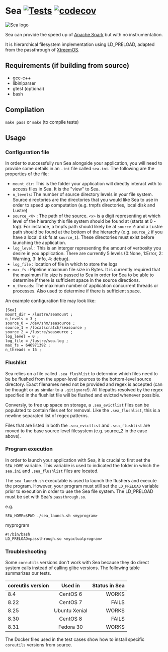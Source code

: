 # Sea [![Tests](https://github.com/big-data-lab-team/Sea/actions/workflows/test.yml/badge.svg)](https://github.com/big-data-lab-team/Sea/actions) [![codecov](https://codecov.io/gh/big-data-lab-team/Sea/branch/master/graph/badge.svg)](https://codecov.io/gh/big-data-lab-team/Sea)

![Sea logo](https://docs.google.com/drawings/d/e/2PACX-1vRasSXkeh1LjZuON2KRt1Yy0cgUyUEMPhAxqPiHKMD4-slBpeNzMXoBlWoHBhl9zWfI_dUrLTfsNKSj/pub?w=156&h=149)


Sea can provide the speed up of [Apache Spark](http://spark.apache.org) but with no instrumentation.

It is hierarchical filesystem implementation using LD_PRELOAD, adapted from
the passthrough of [XtreemOS](https://github.com/xtreemfs/xtreemfs).

## Requirements (if building from source)
- gcc-c++
- libiniparser
- gtest (optional)
- bash

## Compilation

`make pass`
or 
`make` (to compile tests)

## Usage
### Configuration file
In order to successfully run Sea alongside your application, you will need to provide some details in an `.ini` file called `sea.ini`.
The following are the properties of the file:
- `mount_dir`: This is the folder your application will directly interact with to access files in Sea. It is the "view" to Sea.
- `n_levels`: The number of source directory levels in your file system. Source directories are the directories that you would like Sea to use in order
               to speed up computation (e.g. tmpfs directories, local disk and Lustre)
- `source_<X>` : The path of the source. `<x>` is a digit representing at which level of the hierarchy this file system should be found at (starts at 0 - top).
                 For instance, a tmpfs path should likely be at `source_0` and a Lustre path should be found at the bottom of the hierarchy (e.g. `source_2`
                 if you have a local disk fs at `source_1`). These directories must exist before launching the application.
- `log_level` : This is an interger representing the amount of verbosity you desire in you application. There are currently 5 levels (0:None, 1:Error,
                2: Warning, 3: Info, 4: debug).
- `log_file` : location of file in which to store the logs
- `max_fs` : Pipeline maximum file size in Bytes. It is currently required that the maximum file size is passed to Sea in order for Sea to be able to determine
             if there is sufficient space in the source directions.
- `n_threads`: The maximum number of application concurrent threads or processes. Also used to determine if there is sufficient space.

An example configuration file may look like:
```                                                   
[Sea]                                                                  
mount_dir = /lustre/seamount ;                                    
n_levels = 3 ;                                                        
source_0 = /dev/shm/seasource ;                                           
source_1 = /localscratch/seasource ;                                         
source_2 = /lustre/seasource ;                                    
log_level = 0 ;                                 
log_file = /lustre/sea.log ;                             
max_fs = 646971392 ;                                                   
n_threads = 16 ;    
```

### Flushlist

Sea relies on a file called `.sea_flushlist` to determine which files need to be be flushed from the upper-level sources to the bottom-level source directory.
Exact filenames need not be provided and regex is accepted (can be thought or as similar to a `.gitignore`!). All filepaths resolved by the regex specified in the flushlist file will be flushed and evicted whenever possible.

Conversly, to free up space on storage, a `.sea_evictlist` files can be populated to contain files set for removal. Like the `.sea_flushlist`, this is a newline separated list of regex patterns.

Files that are listed in both the `.sea_evictlist` and `.sea_flushlist` are moved to the base source level filesystem (e.g. source_2 in the case above).


### Program execution

In order to launch your application with Sea, it is crucial to first set the `SEA_HOME` variable. This variable is used to indicated the folder in which the `sea.ini` and `.sea_flushlist` files are located.

The `sea_launch.sh` executable is used to launch the flushers and execute the program. However, your program must still set the `LD_PRELOAD` variable prior to execution in order to use the Sea file system. The LD_PRELOAD must be set with Sea's `passthrough.so`.

e.g.

`SEA_HOME=$PWD ./sea_launch.sh <myprogram>`

myprogram
```
#!/bin/bash
LD_PRELOAD=passthrough.so <myactualprogram>
```

### Troubleshooting

Some `coreutils` versions don't work with Sea because they do direct system 
calls instead of calling glibc versions. The following table summarizes 
our tests.

| coreutils version | Used in | Status in Sea |
| :------------- | :----------: | -----------: |
| 8.4            | CentOS 6     | WORKS |
| 8.22           | CentOS 7     | FAILS |
| 8.25           | Ubuntu Xenial | WORKS|
| 8.30           | CentOS 8     | FAILS |
| 8.31           | Fedora 30    | WORKS |

The Docker files 
used in the test cases show how to install specific `coreutils` versions from source.